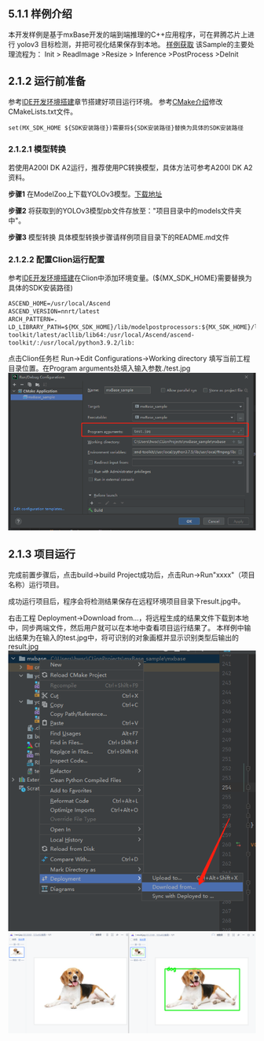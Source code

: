 ## 5.1.1 样例介绍
本开发样例是基于mxBase开发的端到端推理的C++应用程序，可在昇腾芯片上进行 yolov3 目标检测，并把可视化结果保存到本地。
[样例获取](https://gitee.com/ascend/mindxsdk-referenceapps/tree/master/tutorials/mxBaseSample)
该Sample的主要处理流程为：
Init > ReadImage >Resize > Inference >PostProcess >DeInit

## 2.1.2 运行前准备
参考[IDE开发环境搭建](./1-2IDE开发环境搭建.md)章节搭建好项目运行环境。
参考[CMake介绍](./Cmake介绍.md)修改CMakeLists.txt文件。
```
set(MX_SDK_HOME ${SDK安装路径})需要将${SDK安装路径}替换为具体的SDK安装路径
```
### 2.1.2.1 模型转换

若使用A200I DK A2运行，推荐使用PC转换模型，具体方法可参考A200I DK A2资料。

**步骤1** 在ModelZoo上下载YOLOv3模型。[下载地址](https://mindx.sdk.obs.cn-north-4.myhuaweicloud.com/mindxsdk-referenceapps%20/contrib/ActionRecognition/ATC%20YOLOv3%28FP16%29%20from%20TensorFlow%20-%20Ascend310.zip)

**步骤2** 将获取到的YOLOv3模型pb文件存放至："项目目录中的models文件夹中"。

**步骤3** 模型转换
具体模型转换步骤请样例项目目录下的README.md文件  

### 2.1.2.2 配置Clion运行配置
参考[IDE开发环境搭建](./1-2IDE开发环境搭建.md)在Clion中添加环境变量。(${MX_SDK_HOME}需要替换为具体的SDK安装路径)
```
ASCEND_HOME=/usr/local/Ascend
ASCEND_VERSION=nnrt/latest
ARCH_PATTERN=.
LD_LIBRARY_PATH=${MX_SDK_HOME}/lib/modelpostprocessors:${MX_SDK_HOME}/lib:${MX_SDK_HOME}/opensource/lib:/usr/local/Ascend/ascend-toolkit/latest/acllib/lib64:/usr/local/Ascend/ascend-toolkit/:/usr/local/python3.9.2/lib:
```
点击Clion任务栏 Run->Edit Configurations->Working directory 填写当前工程目录位置。在Program arguments处填入输入参数./test.jpg
![1.png](img/20210712140926.png "1.png")

## 2.1.3 项目运行
完成前置步骤后，点击build->build Project成功后，点击Run->Run"xxxx"（项目名称）运行项目。
  
成功运行项目后，程序会将检测结果保存在远程环境项目目录下result.jpg中。


右击工程 Deployment->Download from...，将远程生成的结果文件下载到本地中，同步两端文件，然后用户就可以在本地中查看项目运行结果了。
本样例中输出结果为在输入的test.jpg中，将可识别的对象画框并显示识别类型后输出的result.jpg  
![2.png](img/20210712141316.png "2.png")
![3.png](img/20210712141205.png "3.png")